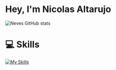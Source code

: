 # Hey, I'm Nicolas Altarujo

![Neves GitHub stats](https://github-readme-stats.vercel.app/api?username=nicolasnevess&theme=github_dark&show_icons=true)

# 💻 Skills
[![My Skills](https://skillicons.dev/icons?i=html,css,js,vue,typescript,firebase,tailwindcss,nodejs&perline=4)](https://skillicons.dev)
  
  
